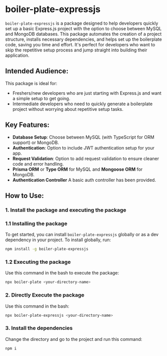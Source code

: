 # boiler-plate-expressjs

`boiler-plate-expressjs` is a package designed to help developers quickly set up a basic Express.js project with the option to choose between MySQL and MongoDB databases. This package automates the creation of a project structure, installs necessary dependencies, and helps set up the boilerplate code, saving you time and effort. It's perfect for developers who want to skip the repetitive setup process and jump straight into building their application.

## Intended Audience:
This package is ideal for:
- Freshers/new developers who are just starting with Express.js and want a simple setup to get going.
- Intermediate developers who need to quickly generate a boilerplate project without worrying about repetitive setup tasks.

## Key Features:
- **Database Setup**: Choose between MySQL (with TypeScript for ORM support) or MongoDB.
- **Authentication**: Option to include JWT authentication setup for your app.
- **Request Validation**: Option to add request validation to ensure cleaner code and error handling.
- **Prisma ORM** or **Type ORM** for MySQL and **Mongoose ORM** for MongoDB.
- **Authentication Controller** A basic auth controller has been provided.

## How to Use:

### 1. Install the package and executing the package

### 1.1 Installing the package
To get started, you can install `boiler-plate-expressjs` globally or as a dev dependency in your project. To install globally, run:

```bash
npm install -g boiler-plate-expressjs
```
### 1.2 Executing the package
Use this command in the bash to execute the package:
```bash
npx boiler-plate <your-directory-name>
```
### 2. Directly Execute the package
Use this command in the bash:
```bash
npx boiler-plate-expressjs <your-directory-name>
```
### 3. Install the dependencies
Change the directory and go to the project and run this command:
```bash
npm i
```